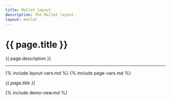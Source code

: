 ```yaml
---
title: Mallet layout
description: The Mallet layout.
layout: mallet
---
```


# {{ page.title }}

{{ page.description }}

---

{% include layout-vars.md %}
{% include page-vars.md %}

_{{ page.title }}_

{% include demo-new.md %}